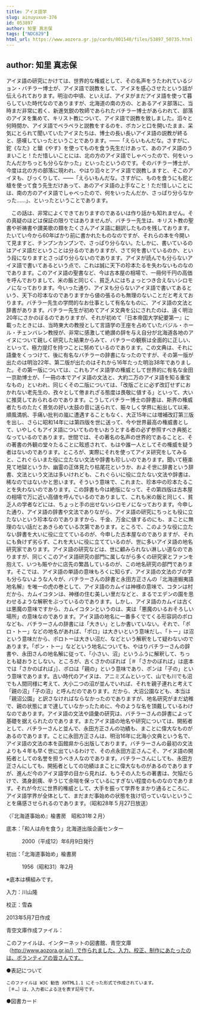 ```yaml
---
title: アイヌ語学
slug: ainuyuxue-376
id: 053897
author: 知里 真志保
tags: ["NDC829"]
html_url: https://www.aozora.gr.jp/cards/001540/files/53897_50735.html
---
```


## author: 知里 真志保

アイヌ語の研究にかけては、世界的な権威として、その名声をうたわれているジョン・バチラー博士が、アイヌ語で説教をして、アイヌを感心させたという話が伝えられております。明治の中頃、といえば、アイヌがまだアイヌ語を使って暮らしていた時代なのでありますが、北海道の南の方の、とあるアイヌ部落に、当時まだ非常に若く、新進気鋭の牧師であられたバチラー博士があらわれて、部落のアイヌを集めて、キリスト教について、アイヌ語で説教を致しました。滔々と何時間か、アイヌ語でペラペラと説教をするのを、ポカンと口を開いたまま、呆気にとられて聞いていたアイヌたちは、博士の長い長いアイヌ語の説教が終ると、感嘆していったということであります。――「えらいもんだな。さすがに、鉈《なた》と鎗《やす》を使ってものを食う先生だけあって、あのアイヌ語のうまいこと！ただ惜しいことには、北の方のアイヌ語でしゃべったので、何をいったんだかちっとも分らなかった」といったというのです。そのバチラー博士が、今度は北の方の部落に現われ、やはり滔々とアイヌ語で説教しますと、そこのアイヌも、びっくりして、――「えらいもんだな。さすがに、ものを食うにも鉈と槍を使って食う先生だけあって、あのアイヌ語の上手なこと！ただ惜しいことには、南の方のアイヌ語でしゃべったので、何をいったんだか、さっぱり分らなかった……」、といったということであります。

　この話は、非常によくできておりますのであるいは作り話かも知れません。その真疑のほどは保証の限りではありませんが、バチラー先生は、キリスト教の聖書や祈祷書や讃美歌の類をたくさんアイヌ語に翻訳したものを残しております。たいてい今から60年ばかり前に書かれたものなのですが、それらの本を今開いて見ますと、チンプンカンプンで、さっぱり分らない。たしかに、書いているのはアイヌ語だということは分るのでありますが、さて何を書いているのか、という段になりますとさっぱり分らないのであります。アイヌが読んでも分らないアイヌ語で書いてあるという点で、これは誠に天下の珍本たるを失わないものなのであります。このアイヌ語の聖書など、今は古本屋の相場で、一冊何千円の高価を呼んでおりまして、米の飯と同じく、貧乏人にはちょっとつき合えないシロモノになっております。今いった通り、アイヌも分らないアイヌ語で書いてあるという、天下の珍本なのでありますから値の張るのも無理のないことだと考えております。バチラー先生の学問的なお仕事として有名なものに、アイヌ語の文法と辞書があります。バチラー先生が初めてアイヌ文典を公にされたのは、遠く明治20年にさかのぼるのでありますが、それが初めて『日本帝国大学紀要第一』に載ったときには、当時東大の教授として言語学の王座を占めていたバジル・ホール・チェンバレン教授が、非常に感激して絶讃の辞を与え自分が北海道各地のアイヌについて親しく研究した結果からみて、バチラーの観察は全面的に正しい、といって、極力提灯を持つことに努めているのであります。この文典は、それに語彙をくっつけて、後に有名なバチラーの辞書になったのですが、その第一版が出たのは明治22年、第二版が出たのはそれから16年たった明治38年でありました。その第一版については、これもアイヌ語学の権威として世界的に有名な金田一京助博士が、「一冊の本でアイヌ語の文法と、大約二万のアイヌ語を知る重宝なもの」といわれ、同じくその二版については、「改版ごとに必ず改訂せずにおかれない老先生の、孜々として倦まれざる態度は畏敬に値する」といって、大いに推奨しておられるのであります。こうしてバチラー博士の辞書は、斯界の権威者たちのたたく景気の好い太鼓の音に送られて、賑々しく学界に船出して以来、順風満帆、手痛い批判の嵐に遭遇することもなく、大正15年には増補改訂第三版を出し、さらに昭和14年には第四版を世に送って、今や世界最高の権威書として、いやしくもアイヌ語についてものをいおうとする者の必ず参照すべき典拠となっているのであります。世間では、その著名の名声の世界的であることと、その著書の外観の堂々たることに眩惑されて、もはや誰一人としてその権威を疑う者はないのであります。ところが、実際にそれを使ってアイヌ研究をしてみると、これぐらいまた役に立たない文法や辞書も珍しいのであります。聞いて極楽見て地獄というか、幽霊の正体見たり枯尾花というか、およそ世に辞書という辞書、文法という文法は多いけれども、これぐらいに役に立たない文法や辞書は、稀なのではないかと思います。そういう意味で、これまた、珍本中の珍本たることを失わないのであります。この辞書も今は絶版になって、その第四版は古本屋の相場で万に近い高値を呼んでいるのでありまして、これも米の飯と同じく、貧乏人の学者などには、ちょっと手の出せないシロモノになっております。今申した通り、アイヌ語の辞書や文法でありながら、アイヌ語の研究にちっとも役に立たないという珍本なのでありますから、千金、万金に値するのにも、まことに無理のない話だとあきらめている次第であります。ところで、このような役に立たない辞書を大いに役に立てているのが、今申した古本屋なのでありますが、それにも負けず劣らず、これを大いに役に立てているのが、世に多いアイヌ語の地名研究家であります。アイヌ語の研究などは、世に顧みられない淋しい道なのでありますが、同じくこのアイヌ語研究の部門に属しながら多くの研究家とファンを抱えて、いつも賑やかに店先の繁昌しているのが、この地名研究の部門であります。そこでは、アイヌ語の単語の意味もろくに知らず、アイヌ語の文法のブの字も分らないような人々が、バチラーさんの辞書と永田方正さんの『北海道蝦夷語地名解』を唯一の虎の巻として、アイヌ語のカムイは神様の意味で、コタンは村だから、カムイコタンは、神様の住む美しい里だなどと、まるでエデンの園を思わせるような解釈をぶっているのであります。しかし、アイヌ語のカムイは古くは悪魔の意味ですから、カムイコタンというのは、実は「悪魔のいるおそろしい場所」の意味なのであります。アイヌ語の地名に一番多くでてくる形容詞のポロなども、バチラーさんの辞書には「大きい」としか書いていない。それで、「ポロ・トー」などの地名があれば、「ポロ」は大きいという意味だし、「トー」は沼という意味だから、ポロトーは大きい沼だ、などという解釈をして疑わないのであります。「ポン・トー」などという地名についても、やはりバチラーさんの辞書や、永田さんの地名解に従って、「小さい、沼」というふうに解釈して、ちっとも疑おうとしない。ところが、古くさかのぼれば［＃「さかのぼれば」は底本では「さかのばれば」］、ポロは「親の」という意味であり、ポンは「子の」という意味であります。古い時代のアイヌは、アニミズムといって、山でも川でも沼でも人間同様に考えて、大小二つの沼が並んでいれば、それを親子連れと考えて「親の沼」「子の沼」と呼んだのであります。だから、大沼公園なども、本当は「親沼公園」と訳さなければならなかったのでありますが、地名研究がまだ幼稚で、親の状態にまで達していなかったために、今のような名を頂戴しているわけなのであります。アイヌ語の文法や語彙の研究は、バチラーさんの辞書によって基礎を据えられたのであります。またアイヌ語の地名や研究については、開拓者として、バチラーさんと並んで、永田方正さんの功績も、まことに偉大なものがあるのであります。ことに永田方正さんは、明治16年に北海小文典という名で、アイヌ語の文法の本を函館県から出版しております。バチラーさんの最初の文法よりも４年も早く世に出ているわけで、その点永田方正さんこそ、アイヌ語の開拓者としての名誉を担うべき人なのであります。バチラーさんにしても、永田方正さんにしても、開拓者としての功績はまことに偉大なものがあるのでありますが、進んだ今のアイヌ語学の目から見れば、もうその人たちの著書は、欠陥だらけで、満身創痍、辛うじて余喘を保っているにすぎない程度のものなのであります。それが今だに世界的権威として、大手を振って学界をまかり通るところに、アイヌ語学界が全体として、まだまだ事始めの状態を抜け切っていないということを痛感させられるのであります。（昭和28年５月27日放送）

〈『北海道事始め』楡書房　昭和31年２月〉













底本：「和人は舟を食う」北海道出版企画センター

　　　2000（平成12）年6月9日発行

初出：「北海道事始め」楡書房

　　　1956（昭和31）年2月

※底本は横組みです。

入力：川山隆

校正：雪森

2013年5月7日作成

青空文庫作成ファイル：

このファイルは、インターネットの図書館、青空文庫（http://www.aozora.gr.jp/）で作られました。入力、校正、制作にあたったのは、ボランティアの皆さんです。











●表記について


	このファイルは W3C 勧告 XHTML1.1 にそった形式で作成されています。
	［＃…］は、入力者による注を表す記号です。







●図書カード